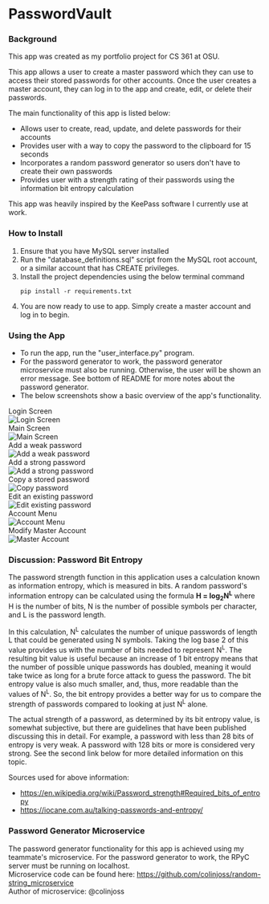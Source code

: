 # PasswordVault

### Background
This app was created as my portfolio project for CS 361 at OSU.

This app allows a user to create a master password which they can use to access their stored
passwords for other accounts. Once the user creates a master account, they can log in to the
app and create, edit, or delete their passwords.

The main functionality of this app is listed below:
- Allows user to create, read, update, and delete passwords for their accounts
- Provides user with a way to copy the password to the clipboard for 15 seconds
- Incorporates a random password generator so users don't have to create their own passwords
- Provides user with a strength rating of their passwords using the information bit entropy calculation

This app was heavily inspired by the KeePass software I currently use at work.

### How to Install
1. Ensure that you have MySQL server installed
2. Run the "database_definitions.sql" script from the MySQL root account, or a similar
account that has CREATE privileges.
3. Install the project dependencies using the below terminal command
    ~~~
    pip install -r requirements.txt
    ~~~
4. You are now ready to use to app. Simply create a master account and log in to begin.

### Using the App
- To run the app, run the "user_interface.py" program.
- For the password generator to work, the password generator microservice must also
  be running. Otherwise, the user will be shown an error message. See bottom of README
  for more notes about the password generator.  
- The below screenshots show a basic overview of the app's functionality.  
  
Login Screen  
![Login Screen](/screenshots/login_screen.png)   
Main Screen  
![Main Screen](/screenshots/main_screen.png)  
Add a weak password  
![Add a weak password](/screenshots/add_weak_password.png)  
Add a strong password  
![Add a strong password](/screenshots/add_strong_password.png)  
Copy a stored password  
![Copy password](/screenshots/copy_password.png)  
Edit an existing password  
![Edit existing password](/screenshots/edit_password.png)  
Account Menu  
![Account Menu](/screenshots/account_menu.png)  
Modify Master Account  
![Master Account](/screenshots/edit_master_account.png)  

### Discussion: Password Bit Entropy
The password strength function in this application uses a calculation known
as information entropy, which is measured in bits. A random password's information 
entropy can be calculated using the formula  **H = log<sub>2</sub>N<sup>L</sup>** 
where H is the number of bits, N is the number of possible symbols per character, 
and L is the password length.
  
In this calculation, N<sup>L</sup> calculates the number of unique passwords of 
length L that could be generated using N symbols. Taking the log base 2 of this
value provides us with the number of bits needed to represent N<sup>L</sup>. The resulting 
bit value is useful because an increase of 1 bit entropy means that the number of possible 
unique passwords has doubled, meaning it would take twice as long for a brute force attack 
to guess the password. The bit entropy value is also much smaller, and, thus, more
readable than the values of N<sup>L</sup>. So, the bit entropy provides a better way for 
us to compare the strength of passwords compared to looking at just N<sup>L</sup> alone. 

The actual strength of a password, as determined by its bit entropy value, is somewhat
subjective, but there are guidelines that have been published discussing this in detail.
For example, a password with less than 28 bits of entropy is very weak. A password with
128 bits or more is considered very strong. See the second link below for more detailed
information on this topic.

Sources used for above information:
- https://en.wikipedia.org/wiki/Password_strength#Required_bits_of_entropy
- https://iocane.com.au/talking-passwords-and-entropy/


### Password Generator Microservice
The password generator functionality for this app is achieved using my teammate's
microservice. For the password generator to work, the RPyC server must be running
on localhost.  
Microservice code can be found here: https://github.com/colinjoss/random-string_microservice  
Author of microservice: @colinjoss

